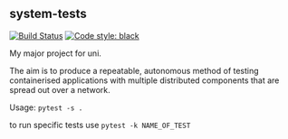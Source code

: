 ## system-tests

[![Build Status](https://travis-ci.org/rerpha/system-tests.svg?branch=master)](https://travis-ci.org/rerpha/system-tests)
<a href="https://github.com/psf/black"><img alt="Code style: black" src="https://img.shields.io/badge/code%20style-black-000000.svg"></a>

My major project for uni. 

The aim is to produce a repeatable, autonomous method of testing containerised applications with multiple distributed components that are spread out over a network.

Usage: 
`pytest -s .`

to run specific tests use `pytest -k NAME_OF_TEST`

